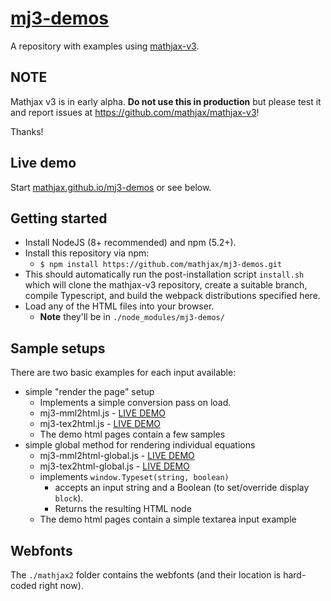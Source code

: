 # [mj3-demos](https://github.com/mathjax/mj3-demos)

A repository with examples using [mathjax-v3](https://github.com/mathjax/mathjax-v3).

## NOTE

Mathjax v3 is in early alpha. **Do not use this in production** but please test it and report issues at https://github.com/mathjax/mathjax-v3!

Thanks!

## Live demo

Start [mathjax.github.io/mj3-demos](https://mathjax.github.io/mj3-demos) or see below.

## Getting started

* Install NodeJS (8+ recommended) and npm (5.2+).
* Install this repository via npm:
  *  `$ npm install https://github.com/mathjax/mj3-demos.git`
* This should automatically run the post-installation script `install.sh` which will clone the mathjax-v3 repository, create a suitable branch, compile Typescript, and build the webpack distributions specified here.
* Load any of the HTML files into your browser.
  * **Note** they'll be in `./node_modules/mj3-demos/`


## Sample setups

There are two basic examples for each input available:

* simple "render the page" setup
  * Implements a simple conversion pass on load.
  * mj3-mml2html.js - [LIVE DEMO](https://mathjax.github.io/mj3-demos/mj3-mml2html.html)
  * mj3-tex2html.js - [LIVE DEMO](https://mathjax.github.io/mj3-demos/mj3-tex2html.html)
  * The demo html pages contain a few samples
* simple global method for rendering individual equations
  * mj3-mml2html-global.js - [LIVE DEMO](https://mathjax.github.io/mj3-demos/mj3-mml2html-global.html)
  * mj3-tex2html-global.js - [LIVE DEMO](https://mathjax.github.io/mj3-demos/mj3-tex2html-global.html)
  * implements `window.Typeset(string, boolean)`
    * accepts an input string and a Boolean (to set/override display `block`).
    * Returns the resulting HTML node
  * The demo html pages contain a simple textarea input example


## Webfonts

The `./mathjax2` folder contains the webfonts (and their location is hard-coded right now).
